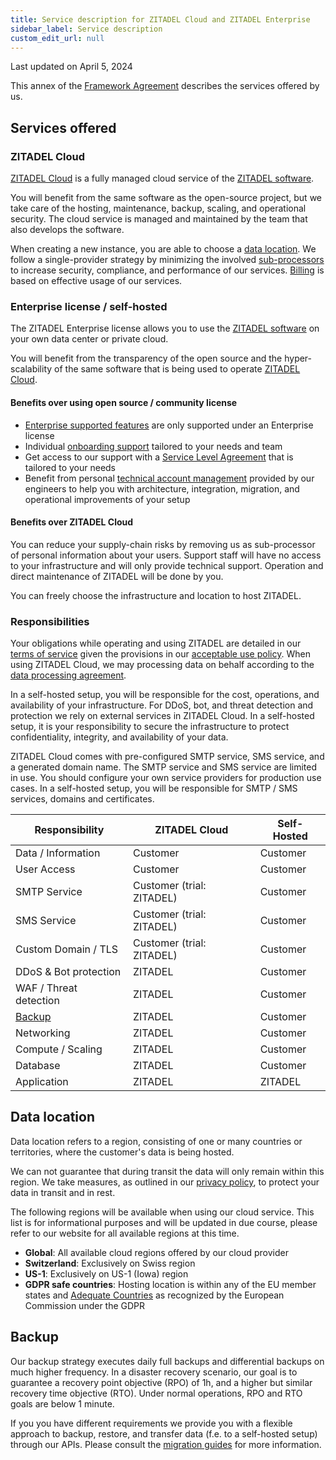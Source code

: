 ```yaml
---
title: Service description for ZITADEL Cloud and ZITADEL Enterprise
sidebar_label: Service description
custom_edit_url: null
--- 
```


Last updated on April 5, 2024

This annex of the [Framework Agreement](../terms-of-service) describes the services offered by us.

## Services offered

### ZITADEL Cloud

[ZITADEL Cloud](https://zitadel.com) is a fully managed cloud service of the [ZITADEL software](https://github.com/zitadel).

You will benefit from the same software as the open-source project, but we take care of the hosting, maintenance, backup, scaling, and operational security. The cloud service is managed and maintained by the team that also develops the software.

When creating a new instance, you are able to choose a [data location](#data-location).
We follow a single-provider strategy by minimizing the involved [sub-processors](../subprocessors.md) to increase security, compliance, and performance of our services. [Billing](./billing.md) is based on effective usage of our services.

### Enterprise license / self-hosted

The ZITADEL Enterprise license allows you to use the [ZITADEL software](https://github.com/zitadel) on your own data center or private cloud.

You will benefit from the transparency of the open source and the hyper-scalability of the same software that is being used to operate [ZITADEL Cloud](#zitadel-cloud).

#### Benefits over using open source / community license

- [Enterprise supported features](/docs/support/software-release-cycles-support#enterprise-supported) are only supported under an Enterprise license
- Individual [onboarding support](./support-services#onboarding-support) tailored to your needs and team
- Get access to our support with a [Service Level Agreement](support-services#service-level-agreement) that is tailored to your needs
- Benefit from personal [technical account management](support-services#technical-account-manager) provided by our engineers to help you with architecture, integration, migration, and operational improvements of your setup

#### Benefits over ZITADEL Cloud

You can reduce your supply-chain risks by removing us as sub-processor of personal information about your users.
Support staff will have no access to your infrastructure and will only provide technical support.
Operation and direct maintenance of ZITADEL will be done by you.

You can freely choose the infrastructure and location to host ZITADEL.

### Responsibilities

Your obligations while operating and using ZITADEL are detailed in our [terms of service](/docs/legal/terms-of-service#your-obligations) given the provisions in our [acceptable use policy](/docs/legal/policies/acceptable-use-policy).
When using ZITADEL Cloud, we may processing data on behalf according to the [data processing agreement](/docs/legal/data-processing-agreement).

In a self-hosted setup, you will be responsible for the cost, operations, and availability of your infrastructure.
For DDoS, bot, and threat detection and protection we rely on external services in ZITADEL Cloud.
In a self-hosted setup, it is your responsibility to secure the infrastructure to protect confidentiality, integrity, and availability of your data.

ZITADEL Cloud comes with pre-configured SMTP service, SMS service, and a generated domain name.
The SMTP service and SMS service are limited in use.
You should configure your own service providers for production use cases.
In a self-hosted setup, you will be responsible for SMTP / SMS services, domains and certificates.

| Responsibility | ZITADEL Cloud | Self-Hosted |
| --- | --- | --- |
| Data / Information | Customer | Customer |
| User Access | Customer | Customer |
| SMTP Service | Customer (trial: ZITADEL) | Customer |
| SMS Service | Customer (trial: ZITADEL) | Customer |
| Custom Domain / TLS | Customer (trial: ZITADEL) | Customer |
| DDoS & Bot protection | ZITADEL | Customer |
| WAF / Threat detection | ZITADEL | Customer |
| [Backup](#backup) | ZITADEL | Customer |
| Networking | ZITADEL | Customer |
| Compute / Scaling | ZITADEL | Customer |
| Database | ZITADEL | Customer |
| Application | ZITADEL | ZITADEL |

## Data location

Data location refers to a region, consisting of one or many countries or territories, where the customer's data is being hosted.

We can not guarantee that during transit the data will only remain within this region. We take measures, as outlined in our [privacy policy](../policies/privacy-policy), to protect your data in transit and in rest.

The following regions will be available when using our cloud service. This list is for informational purposes and will be updated in due course, please refer to our website for all available regions at this time.

- **Global**: All available cloud regions offered by our cloud provider
- **Switzerland**: Exclusively on Swiss region
- **US-1**: Exclusively on US-1 (Iowa) region
- **GDPR safe countries**: Hosting location is within any of the EU member states and [Adequate Countries](https://ec.europa.eu/info/law/law-topic/data-protection/international-dimension-data-protection/adequacy-decisions_en) as recognized by the European Commission under the GDPR

## Backup

Our backup strategy executes daily full backups and differential backups on much higher frequency.
In a disaster recovery scenario, our goal is to guarantee a recovery point objective (RPO) of 1h, and a higher but similar recovery time objective (RTO).
Under normal operations, RPO and RTO goals are below 1 minute.

If you you have different requirements we provide you with a flexible approach to backup, restore, and transfer data (f.e. to a self-hosted setup) through our APIs.
Please consult the [migration guides](/docs/guides/migrate/introduction.md) for more information.
